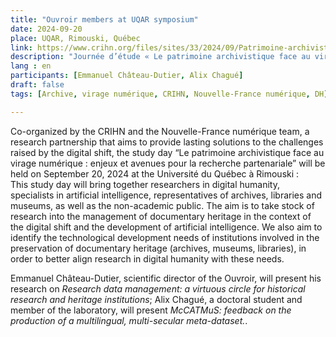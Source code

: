 ```yaml
---
title: "Ouvroir members at UQAR symposium"
date: 2024-09-20
place: UQAR, Rimouski, Québec
link: https://www.crihn.org/files/sites/33/2024/09/Patrimoine-archivistique-et-virage-numerique-programme-2024-09-20-2.pdf
description: "Journée d’étude « Le patrimoine archivistique face au virage numérique : enjeux et avenues pour la recherche partenariale"
lang : en
participants: [Emmanuel Château-Dutier, Alix Chagué]
draft: false
tags: [Archive, virage numérique, CRIHN, Nouvelle-France numérique, DH]

---
```


Co-organized by the CRIHN and the Nouvelle-France numérique team, a research partnership that aims to provide lasting solutions to the challenges raised by the digital shift, the study day “Le patrimoine archivistique face au virage numérique : enjeux et avenues pour la recherche partenariale” will be held on September 20, 2024 at the Université du Québec à Rimouski :  
This study day will bring together researchers in digital humanity, specialists in artificial intelligence, representatives of archives, libraries and museums, as well as the non-academic public. The aim is to take stock of research into the management of documentary heritage in the context of the digital shift and the development of artificial intelligence. We also aim to identify the technological development needs of institutions involved in the preservation of documentary heritage (archives, museums, libraries), in order to better align research in digital humanity with these needs.

Emmanuel Château-Dutier, scientific director of the Ouvroir, will present his research on _Research data management: a virtuous circle for historical research and heritage institutions_; Alix Chagué, a doctoral student and member of the laboratory, will present _McCATMuS: feedback on the production of a multilingual, multi-secular meta-dataset._.


